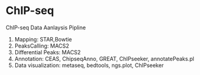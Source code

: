 # ChIP-seq
ChIP-seq Data Aanlaysis Pipline

1. Mapping: STAR,Bowtie
2. PeaksCalling: MACS2
3. Differential Peaks: MACS2
4. Annotation: CEAS, ChipseqAnno, GREAT, ChIPseeker, annotatePeaks.pl
5. Data visualization: metaseq, bedtools, ngs.plot, ChIPseeker
